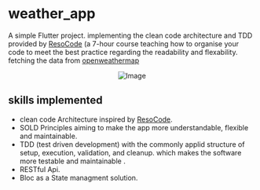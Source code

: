 # weather_app

A simple Flutter project. implementing the clean code architecture and TDD provided by [ResoCode](https://resocoder.com/flutter-clean-architecture-tdd/) (a 7-hour course teaching how to organise your code to meet the best practice regarding the readability and flexability.
fetching the data from [openweathermap](https://openweathermap.org/api)

<p align="center">
    <img src="GIF-200412_031831.gif" alt="Image"  />
</p>

## skills implemented 
- clean code Architecture inspired by [ResoCode](https://resocoder.com/).
- SOLD Principles aiming to make the app more understandable, flexible and maintainable.
- TDD (test driven development) with the commonly applid structure of setup,  execution,        validation, and cleanup. which makes the software more testable and maintainable .
- RESTful Api.
- Bloc as a State managment solution.


